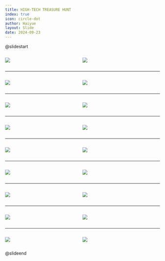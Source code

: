 ```yaml
---
title: HIGH-TECH TREASURE HUNT
index: true
icon: circle-dot
author: Haiyue
layout: Slide
date: 2024-09-23
---
```

 
@slidestart

<div style="display:flex">
<div style="flex:1">

![](/reading/english/Level-W/HIGH-TECH%20TREASURE%20HUNT/001.webp)
</div>
<div style="flex:1">

![](/reading/english/Level-W/HIGH-TECH%20TREASURE%20HUNT/002.webp)
</div>
</div>

---

<div style="display:flex">
<div style="flex:1">

![](/reading/english/Level-W/HIGH-TECH%20TREASURE%20HUNT/003.webp)
</div>
<div style="flex:1">

![](/reading/english/Level-W/HIGH-TECH%20TREASURE%20HUNT/004.webp)
</div>
</div>

---

<div style="display:flex">
<div style="flex:1">

![](/reading/english/Level-W/HIGH-TECH%20TREASURE%20HUNT/005.webp)
</div>
<div style="flex:1">

![](/reading/english/Level-W/HIGH-TECH%20TREASURE%20HUNT/006.webp)
</div>
</div>

---

<div style="display:flex">
<div style="flex:1">

![](/reading/english/Level-W/HIGH-TECH%20TREASURE%20HUNT/007.webp)
</div>
<div style="flex:1">

![](/reading/english/Level-W/HIGH-TECH%20TREASURE%20HUNT/008.webp)
</div>
</div>

---

<div style="display:flex">
<div style="flex:1">

![](/reading/english/Level-W/HIGH-TECH%20TREASURE%20HUNT/009.webp)
</div>
<div style="flex:1">

![](/reading/english/Level-W/HIGH-TECH%20TREASURE%20HUNT/010.webp)
</div>
</div>

---

<div style="display:flex">
<div style="flex:1">

![](/reading/english/Level-W/HIGH-TECH%20TREASURE%20HUNT/011.webp)
</div>
<div style="flex:1">

![](/reading/english/Level-W/HIGH-TECH%20TREASURE%20HUNT/012.webp)
</div>
</div>

---

<div style="display:flex">
<div style="flex:1">

![](/reading/english/Level-W/HIGH-TECH%20TREASURE%20HUNT/013.webp)
</div>
<div style="flex:1">

![](/reading/english/Level-W/HIGH-TECH%20TREASURE%20HUNT/014.webp)
</div>
</div>

---

<div style="display:flex">
<div style="flex:1">

![](/reading/english/Level-W/HIGH-TECH%20TREASURE%20HUNT/015.webp)
</div>
<div style="flex:1">

![](/reading/english/Level-W/HIGH-TECH%20TREASURE%20HUNT/016.webp)
</div>
</div>

---

<div style="display:flex">
<div style="flex:1">

![](/reading/english/Level-W/HIGH-TECH%20TREASURE%20HUNT/017.webp)
</div>
<div style="flex:1">

![](/reading/english/Level-W/HIGH-TECH%20TREASURE%20HUNT/018.webp)
</div>
</div>

@slideend